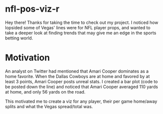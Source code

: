 # nfl-pos-viz-r

Hey there! Thanks for taking the time to check out my project. I noticed how lopsided some of Vegas' lines were for NFL player props, and wanted to take a deeper look at finding trends that may give me an edge in the sports betting world.

# Motivation

An analyst on Twitter had mentioned that Amari Cooper dominates as a home favorite. When the Dallas Cowboys are at home and favored by at least 3 points, Amari Cooper posts unreal stats. I created a bar plot (code to be posted down the line) and noticed that Amari Cooper averaged 110 yards at home, and only 56 yards on the road.

This motivated me to create a viz for any player, their per game home/away splits and what the Vegas spread/total was. 

# 
